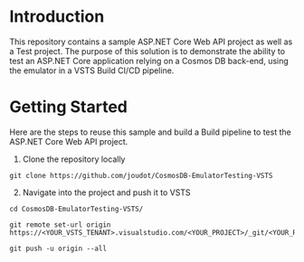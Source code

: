 # Introduction 
This repository contains a sample ASP.NET Core Web API project as well as a Test project. The purpose of this solution is to demonstrate the ability to test an ASP.NET Core application relying on a Cosmos DB back-end, using the emulator in a VSTS Build CI/CD pipeline.  

# Getting Started
Here are the steps to reuse this sample and build a Build pipeline to test the ASP.NET Core Web API project.

1.	Clone the repository locally
```
git clone https://github.com/joudot/CosmosDB-EmulatorTesting-VSTS
```
2.	Navigate into the project and push it to VSTS
```
cd CosmosDB-EmulatorTesting-VSTS/

git remote set-url origin https://<YOUR_VSTS_TENANT>.visualstudio.com/<YOUR_PROJECT>/_git/<YOUR_REPOSITORY>

git push -u origin --all
```
